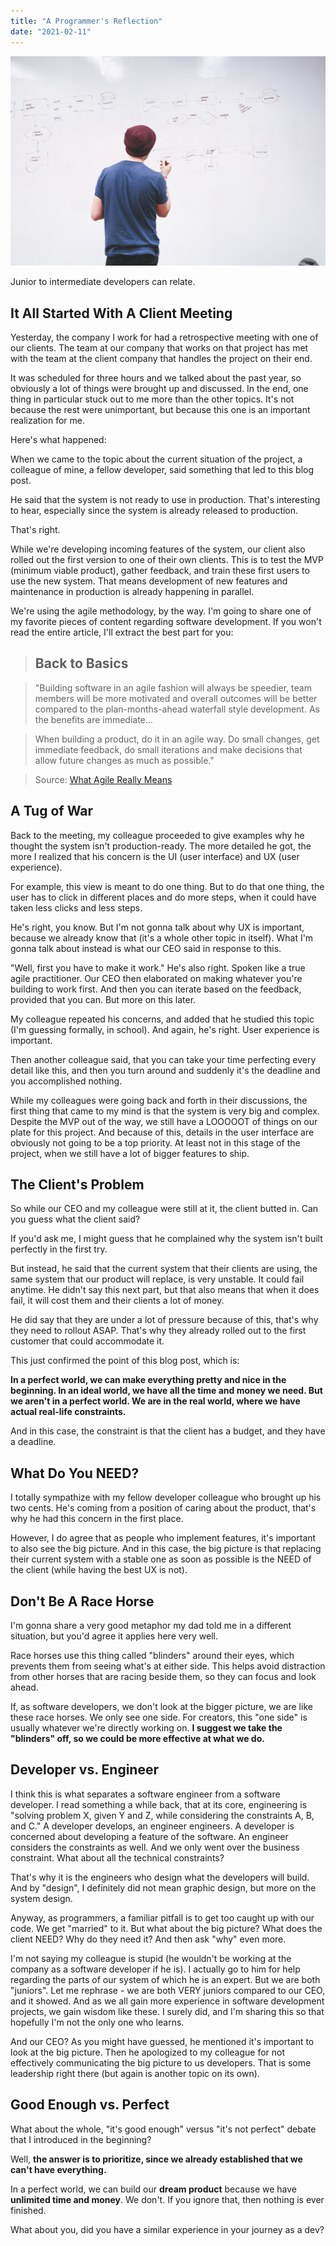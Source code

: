 ```yaml
---
title: "A Programmer's Reflection"
date: "2021-02-11"
---
```


![photo](a-programmers-reflection.jpg)

Junior to intermediate developers can relate.

## It All Started With A Client Meeting

Yesterday, the company I work for had a retrospective meeting with one of our clients. The team at our company that works on that project has met with the team at the client company that handles the project on their end.

It was scheduled for three hours and we talked about the past year, so obviously a lot of things were brought up and discussed. In the end, one thing in particular stuck out to me more than the other topics. It's not because the rest were unimportant, but because this one is an important realization for me.

Here's what happened:

When we came to the topic about the current situation of the project, a colleague of mine, a fellow developer, said something that led to this blog post.

He said that the system is not ready to use in production. That's interesting to hear, especially since the system is already released to production.

That's right.

While we're developing incoming features of the system, our client also rolled out the first version to one of their own clients. This is to test the MVP (minimum viable product), gather feedback, and train these first users to use the new system. That means development of new features and maintenance in production is already happening in parallel.

We're using the agile methodology, by the way. I'm going to share one of my favorite pieces of content regarding software development. If you won't read the entire article, I'll extract the best part for you:

>## Back to Basics

> "Building software in an agile fashion will always be speedier, team members will be more motivated and overall outcomes will be better compared to the plan-months-ahead waterfall style development. As the benefits are immediate...

> When building a product, do it in an agile way. Do small changes, get immediate feedback, do small iterations and make decisions that allow future changes as much as possible."

> Source: [What Agile Really Means](https://blog.pragmaticengineer.com/what-agile-really-means/)

## A Tug of War

Back to the meeting, my colleague proceeded to give examples why he thought the system isn't production-ready. The more detailed he got, the more I realized that his concern is the UI (user interface) and UX (user experience).

For example, this view is meant to do one thing. But to do that one thing, the user has to click in different places and do more steps, when it could have taken less clicks and less steps.

He's right, you know. But I'm not gonna talk about why UX is important, because we already know that (it's a whole other topic in itself). What I'm gonna talk about instead is what our CEO said in response to this.

"Well, first you have to make it work." He's also right. Spoken like a true agile practitioner. Our CEO then elaborated on making whatever you're building to work first. And then you can iterate based on the feedback, provided that you can. But more on this later.

My colleague repeated his concerns, and added that he studied this topic (I'm guessing formally, in school). And again, he's right. User experience is important.

Then another colleague said, that you can take your time perfecting every detail like this, and then you turn around and suddenly it's the deadline and you accomplished nothing.

While my colleagues were going back and forth in their discussions, the first thing that came to my mind is that the system is very big and complex. Despite the MVP out of the way, we still have a LOOOOOT of things on our plate for this project. And because of this, details in the user interface are obviously not going to be a top priority. At least not in this stage of the project, when we still have a lot of bigger features to ship.

## The Client's Problem

So while our CEO and my colleague were still at it, the client butted in. Can you guess what the client said?

If you'd ask me, I might guess that he complained why the system isn't built perfectly in the first try.

But instead, he said that the current system that their clients are using, the same system that our product will replace, is very unstable. It could fail anytime. He didn't say this next part, but that also means that when it does fail, it will cost them and their clients a lot of money.

He did say that they are under a lot of pressure because of this, that's why they need to rollout ASAP. That's why they already rolled out to the first customer that could accommodate it.

This just confirmed the point of this blog post, which is:

**In a perfect world, we can make everything pretty and nice in the beginning. In an ideal world, we have all the time and money we need. But we aren't in a perfect world. We are in the real world, where we have actual real-life constraints.**

And in this case, the constraint is that the client has a budget, and they have a deadline.

## What Do You NEED?

I totally sympathize with my fellow developer colleague who brought up his two cents. He's coming from a position of caring about the product, that's why he had this concern in the first place.

However, I do agree that as people who implement features, it's important to also see the big picture.
And in this case, the big picture is that replacing their current system with a stable one as soon as possible is the NEED of the client (while having the best UX is not).

## Don't Be A Race Horse

I'm gonna share a very good metaphor my dad told me in a different situation, but you'd agree it applies here very well.

Race horses use this thing called "blinders" around their eyes, which prevents them from seeing what's at either side. This helps avoid distraction from other horses that are racing beside them, so they can focus and look ahead.

If, as software developers, we don't look at the bigger picture, we are like these race horses. We only see one side. For creators, this "one side" is usually whatever we're directly working on. **I suggest we take the "blinders" off, so we could be more effective at what we do.**

## Developer vs. Engineer

I think this is what separates a software engineer from a software developer. I read something a while back, that at its core, engineering is "solving problem X, given Y and Z, while considering the constraints A, B, and C." A developer develops, an engineer engineers. A developer is concerned about developing a feature of the software. An engineer considers the constraints as well. And we only went over the business constraint. What about all the technical constraints?

That's why it is the engineers who design what the developers will build. And by "design", I definitely did not mean graphic design, but more on the system design.

Anyway, as programmers, a familiar pitfall is to get too caught up with our code. We get "married" to it. But what about the big picture? What does the client NEED? Why do they need it? And then ask "why" even more.

I'm not saying my colleague is stupid (he wouldn't be working at the company as a software developer if he is). I actually go to him for help regarding the parts of our system of which he is an expert. But we are both "juniors". Let me rephrase - we are both VERY juniors compared to our CEO, and it showed. And as we all gain more experience in software development projects, we gain wisdom like these. I surely did, and I'm sharing this so that hopefully I'm not the only one who learns.

And our CEO? As you might have guessed, he mentioned it's important to look at the big picture. Then he apologized to my colleague for not effectively communicating the big picture to us developers. That is some leadership right there (but again is another topic on its own).

## Good Enough vs. Perfect

What about the whole, "it's good enough" versus "it's not perfect" debate that I introduced in the beginning?

Well, **the answer is to prioritize, since we already established that we can't have everything.**

In a perfect world, we can build our **dream product** because we have **unlimited time and money**. We don't. If you ignore that, then nothing is ever finished.

What about you, did you have a similar experience in your journey as a dev?